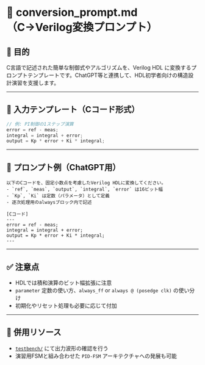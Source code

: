 # 🧠 conversion_prompt.md（C→Verilog変換プロンプト）

## 🎯 目的
C言語で記述された簡単な制御式やアルゴリズムを、Verilog HDL に変換するプロンプトテンプレートです。ChatGPT等と連携して、HDL初学者向けの構造設計演習を支援します。

---

## 📝 入力テンプレート（Cコード形式）

```c
// 例: PI制御の1ステップ演算
error = ref - meas;
integral = integral + error;
output = Kp * error + Ki * integral;
```

---

## 💬 プロンプト例（ChatGPT用）

```
以下のCコードを、固定小数点を考慮したVerilog HDLに変換してください。
- `ref`, `meas`, `output`, `integral`, `error` は16ビット幅
- `Kp`, `Ki` は定数（パラメータ）として定義
- 逐次処理用のalwaysブロック内で記述

[Cコード]
---
error = ref - meas;
integral = integral + error;
output = Kp * error + Ki * integral;
---
```

---

## ✅ 注意点
- HDLでは積和演算のビット幅拡張に注意
- `parameter` 定数の使い方、`always_ff` or `always @ (posedge clk)` の使い分け
- 初期化やリセット処理も必要に応じて付加

---

## 🧪 併用リソース
- [`testbench/`](../testbench/) にて出力波形の確認を行う
- 演習用FSMと組み合わせた `PID-FSM` アーキテクチャへの発展も可能
